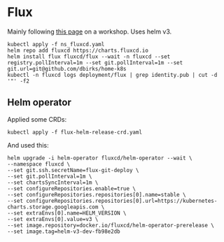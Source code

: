 # Flux

Mainly following [this page](https://helm.workshop.flagger.dev/prerequisites/#flux) on a workshop. Uses helm v3.

```
kubectl apply -f ns_fluxcd.yaml
helm repo add fluxcd https://charts.fluxcd.io
helm install flux fluxcd/flux --wait -n fluxcd --set registry.pollInterval=1m --set git.pollInterval=1m --set git.url=git@github.com/dbirks/home-k8s
kubectl -n fluxcd logs deployment/flux | grep identity.pub | cut -d '"' -f2
```

## Helm operator

Applied some CRDs:

```
kubectl apply -f flux-helm-release-crd.yaml
```

And used this:

```
helm upgrade -i helm-operator fluxcd/helm-operator --wait \
--namespace fluxcd \
--set git.ssh.secretName=flux-git-deploy \
--set git.pollInterval=1m \
--set chartsSyncInterval=1m \
--set configureRepositories.enable=true \
--set configureRepositories.repositories[0].name=stable \
--set configureRepositories.repositories[0].url=https://kubernetes-charts.storage.googleapis.com \
--set extraEnvs[0].name=HELM_VERSION \
--set extraEnvs[0].value=v3 \
--set image.repository=docker.io/fluxcd/helm-operator-prerelease \
--set image.tag=helm-v3-dev-fb98e2db
```

